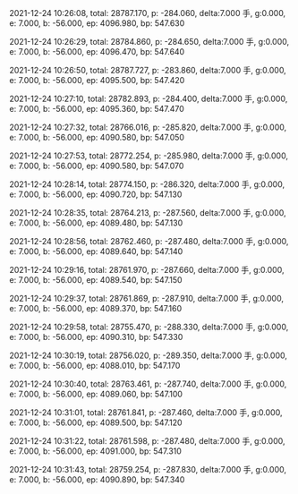 2021-12-24 10:26:08, total: 28787.170, p: -284.060, delta:7.000 手, g:0.000, e: 7.000, b: -56.000, ep: 4096.980, bp: 547.630

2021-12-24 10:26:29, total: 28784.860, p: -284.650, delta:7.000 手, g:0.000, e: 7.000, b: -56.000, ep: 4096.470, bp: 547.640

2021-12-24 10:26:50, total: 28787.727, p: -283.860, delta:7.000 手, g:0.000, e: 7.000, b: -56.000, ep: 4095.500, bp: 547.420

2021-12-24 10:27:10, total: 28782.893, p: -284.400, delta:7.000 手, g:0.000, e: 7.000, b: -56.000, ep: 4095.360, bp: 547.470

2021-12-24 10:27:32, total: 28766.016, p: -285.820, delta:7.000 手, g:0.000, e: 7.000, b: -56.000, ep: 4090.580, bp: 547.050

2021-12-24 10:27:53, total: 28772.254, p: -285.980, delta:7.000 手, g:0.000, e: 7.000, b: -56.000, ep: 4090.580, bp: 547.070

2021-12-24 10:28:14, total: 28774.150, p: -286.320, delta:7.000 手, g:0.000, e: 7.000, b: -56.000, ep: 4090.720, bp: 547.130

2021-12-24 10:28:35, total: 28764.213, p: -287.560, delta:7.000 手, g:0.000, e: 7.000, b: -56.000, ep: 4089.480, bp: 547.130

2021-12-24 10:28:56, total: 28762.460, p: -287.480, delta:7.000 手, g:0.000, e: 7.000, b: -56.000, ep: 4089.640, bp: 547.140

2021-12-24 10:29:16, total: 28761.970, p: -287.660, delta:7.000 手, g:0.000, e: 7.000, b: -56.000, ep: 4089.540, bp: 547.150

2021-12-24 10:29:37, total: 28761.869, p: -287.910, delta:7.000 手, g:0.000, e: 7.000, b: -56.000, ep: 4089.370, bp: 547.160

2021-12-24 10:29:58, total: 28755.470, p: -288.330, delta:7.000 手, g:0.000, e: 7.000, b: -56.000, ep: 4090.310, bp: 547.330

2021-12-24 10:30:19, total: 28756.020, p: -289.350, delta:7.000 手, g:0.000, e: 7.000, b: -56.000, ep: 4088.010, bp: 547.170

2021-12-24 10:30:40, total: 28763.461, p: -287.740, delta:7.000 手, g:0.000, e: 7.000, b: -56.000, ep: 4089.060, bp: 547.100

2021-12-24 10:31:01, total: 28761.841, p: -287.460, delta:7.000 手, g:0.000, e: 7.000, b: -56.000, ep: 4089.500, bp: 547.120

2021-12-24 10:31:22, total: 28761.598, p: -287.480, delta:7.000 手, g:0.000, e: 7.000, b: -56.000, ep: 4091.000, bp: 547.310

2021-12-24 10:31:43, total: 28759.254, p: -287.830, delta:7.000 手, g:0.000, e: 7.000, b: -56.000, ep: 4090.890, bp: 547.340